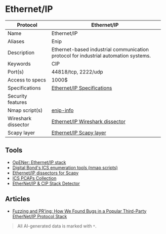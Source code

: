 # Ethernet/IP

| Protocol | Ethernet/IP |
|---|---|
| Name | Ethernet/IP |
| Aliases | Enip |
| Description | Ethernet-based industrial communication protocol for industrial automation systems. |
| Keywords | CIP |
| Port(s) | 44818/tcp, 2222/udp |
| Access to specs | 1000$ |
| Specifications | [Ethernet/IP Specifications](https://www.odva.org/subscriptions-services/specifications) |
| Security features |  |
| Nmap script(s) | [enip-info](https://nmap.org/nsedoc/scripts/enip-info.html) |
| Wireshark dissector | [Ethernet/IP Wireshark dissector](https://github.com/wireshark/wireshark/blob/master/epan/dissectors/packet-enip.c) |
| Scapy layer | [Ethernet/IP Scapy layer](https://github.com/secdev/scapy/blob/master/scapy/contrib/enipTCP.py) |

## Tools
- [OpENer: Ethernet/IP stack](https://github.com/EIPStackGroup/OpENer)
- [Digital Bond's ICS enumeration tools (nmap scripts)](https://github.com/digitalbond/Redpoint)
- [Ethernet/IP dissectors for Scapy](https://github.com/scy-phy/scapy-cip-enip)
- [ICS PCAPs Collection](https://github.com/automayt/ICS-pcap)
- [EtherNet/IP & CIP Stack Detector](https://github.com/claroty/enip-stack-detector)
## Articles
- [Fuzzing and PR’ing: How We Found Bugs in a Popular Third-Party EtherNet/IP Protocol Stack](https://claroty.com/team82/research/opener-enip-stack-vulnerabilities)

> All AI-generated data is marked with `*`.
